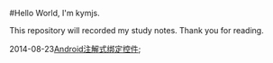 #Hello World, I'm kymjs.

This repository will recorded my study notes. Thank you for reading.<br>

2014-08-23[Android注解式绑定控件](https://github.com/kymjs/blog/blob/master/Android%E6%B3%A8%E8%A7%A3%E5%BC%8F%E7%BB%91%E5%AE%9A%E6%8E%A7%E4%BB%B6%EF%BC%8C%E6%B2%A1%E4%BD%A0%E6%83%B3%E8%B1%A1%E7%9A%84%E9%82%A3%E4%B9%88%E9%9A%BE.md);